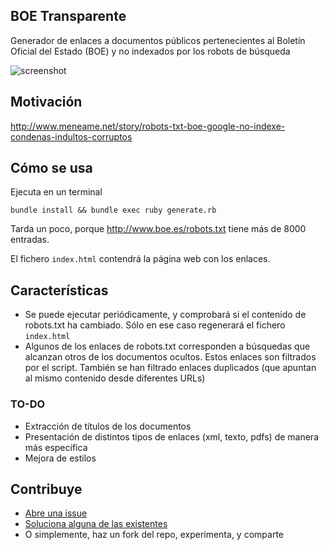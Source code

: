 BOE Transparente
----------------

Generador de enlaces a documentos públicos pertenecientes al Boletín Oficial del Estado (BOE) y no indexados por los robots de búsqueda

![screenshot](https://cloud.githubusercontent.com/assets/210307/3449972/9e4d2e34-0170-11e4-89af-a0e652123cce.jpg)

Motivación
----------

http://www.meneame.net/story/robots-txt-boe-google-no-indexe-condenas-indultos-corruptos

Cómo se usa
-----------

Ejecuta en un terminal 

```
bundle install && bundle exec ruby generate.rb
```

Tarda un poco, porque http://www.boe.es/robots.txt tiene más de 8000 entradas.

El fichero `index.html` contendrá la página web con los enlaces.

Características
---------------

* Se puede ejecutar periódicamente, y comprobará si el contenido de robots.txt ha cambiado. Sólo en ese caso regenerará el fichero `index.html`
* Algunos de los enlaces de robots.txt corresponden a búsquedas que alcanzan otros de los documentos ocultos. Estos enlaces son filtrados por el script. También se han filtrado enlaces duplicados (que apuntan al mismo contenido desde diferentes URLs)

### TO-DO

* Extracción de títulos de los documentos
* Presentación de distintos tipos de enlaces (xml, texto, pdfs) de manera más específica
* Mejora de estilos

Contribuye
----------

* [Abre una issue](https://github.com/miguelff/boe-transparente/issues/new) 
* [Soluciona alguna de las existentes](https://github.com/miguelff/boe-transparente/issues) 
* O simplemente, haz un fork del repo, experimenta, y comparte
